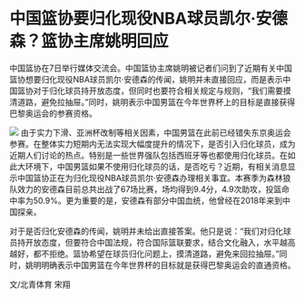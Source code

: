 # 中国篮协要归化现役NBA球员凯尔·安德森？篮协主席姚明回应

中国篮协在7日举行媒体交流会。中国篮协主席姚明被记者们问到了近期有关中国篮协想要归化现役NBA球员凯尔·安德森的传闻，姚明并未直接回应，而是表示中国篮协对于归化球员持开放态度，但同时也要符合相关规定与规则，“我们需要摸清道路，避免拉抽屉。”同时，姚明表示中国男篮在今年世界杯上的目标是直接获得巴黎奥运会的参赛资格。

![](https://inews.gtimg.com/news_bt/O4aQkXLfg4osC_MSlGCcjEtEmWpbpF2f0-IP2tnqMojR0AA/1000)
由于实力下滑、亚洲杯改制等相关因素，中国男篮在此前已经错失东京奥运会参赛。在整体实力短期内无法实现大幅度提升的情况下，是否引入归化球员，成为近期人们讨论的热点。特别是一些世界强队包括西班牙等也都使用归化球员。在如此大环境下，中国男篮如果不使用归化球员的话，是否吃亏？近期，有相关消息显示中国篮协正在为归化现役NBA球员凯尔·安德森办理相关事宜。本赛季为森林狼队效力的安德森目前总共出战了67场比赛，场均得到9.4分，4.9次助攻，投篮命中率为50.9%。更为重要的是，安德森有部分中国血统，他曾经在2018年来到中国探亲。

对于是否归化安德森的传闻，姚明并未给出直接答案。他只是说：“我们对归化球员持开放态度，但要符合中国法规，符合国际篮联要求，结合文化融入，水平越高越好，都不拒绝。篮协希望在球员归化问题上，摸清道路，避免来回拉抽屉。”同时，姚明明确表示中国男篮在今年世界杯的目标就是获得巴黎奥运会的直通资格。

文/北青体育 宋翔

